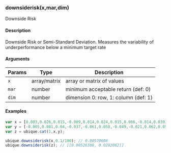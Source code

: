 ### downsiderisk(x,mar,dim)

Downside Risk


#### Description

Downside Risk or Semi-Standard Deviation. Measures  the  variability  of  underperformance  below  a  minimum  target   rate  



#### Arguments

|Params|Type|Description
|---------|----|-----------
|`x` | array/matrix |   array or matrix of values
|`mar` | number | minimum acceptable return (def: 0)
|`dim` | number | dimension 0: row, 1: column (def: 1)


#### Examples

```js
var x = [0.003,0.026,0.015,-0.009,0.014,0.024,0.015,0.066,-0.014,0.039];
var y = [-0.005,0.081,0.04,-0.037,-0.061,0.058,-0.049,-0.021,0.062,0.058];
var z = ubique.cat(1,x,y);

ubique.downsiderisk(x,0.1/100); // 0.00570088
ubique.downsiderisk(z); // [[0.00526308, 0.0282082]]
```

